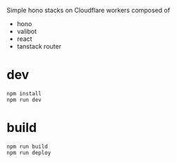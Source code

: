 Simple hono stacks on Cloudflare workers composed of

- hono
- valibot
- react
- tanstack router

# dev

```shell
npm install
npm run dev
```

# build

```shell
npm run build
npm run deploy
```

